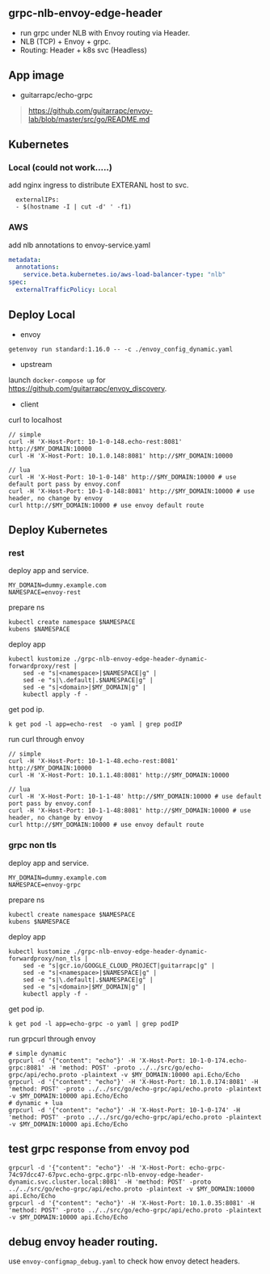 ## grpc-nlb-envoy-edge-header

* run grpc under NLB with Envoy routing via Header.
* NLB (TCP) + Envoy + grpc.
* Routing: Header + k8s svc (Headless)

## App image

* guitarrapc/echo-grpc

> https://github.com/guitarrapc/envoy-lab/blob/master/src/go/README.md

## Kubernetes

### Local (could not work.....)

add nginx ingress to distribute EXTERANL host to svc.

```shell
  externalIPs:
  - $(hostname -I | cut -d' ' -f1)
```

### AWS

add nlb annotations to envoy-service.yaml

```yaml
metadata:
  annotations:
    service.beta.kubernetes.io/aws-load-balancer-type: "nlb"
spec:
  externalTrafficPolicy: Local
```

## Deploy Local

* envoy

```shell
getenvoy run standard:1.16.0 -- -c ./envoy_config_dynamic.yaml
```

* upstream

launch `docker-compose up` for https://github.com/guitarrapc/envoy_discovery.

* client

curl to localhost

```shell
// simple
curl -H 'X-Host-Port: 10-1-0-148.echo-rest:8081' http://$MY_DOMAIN:10000
curl -H 'X-Host-Port: 10.1.0.148:8081' http://$MY_DOMAIN:10000

// lua
curl -H 'X-Host-Port: 10-1-0-148' http://$MY_DOMAIN:10000 # use default port pass by envoy.conf
curl -H 'X-Host-Port: 10-1-0-148:8081' http://$MY_DOMAIN:10000 # use header, no change by envoy
curl http://$MY_DOMAIN:10000 # use envoy default route
```

## Deploy Kubernetes

### rest

deploy app and service.

```shell
MY_DOMAIN=dummy.example.com
NAMESPACE=envoy-rest
```

prepare ns

```shell
kubectl create namespace $NAMESPACE
kubens $NAMESPACE
```

deploy app
```shell
kubectl kustomize ./grpc-nlb-envoy-edge-header-dynamic-forwardproxy/rest |
    sed -e "s|<namespace>|$NAMESPACE|g" |
    sed -e "s|\.default|.$NAMESPACE|g" |
    sed -e "s|<domain>|$MY_DOMAIN|g" |
    kubectl apply -f -
```

get pod ip.
```shell
k get pod -l app=echo-rest  -o yaml | grep podIP
```

run curl through envoy

```shell
// simple
curl -H 'X-Host-Port: 10-1-1-48.echo-rest:8081' http://$MY_DOMAIN:10000
curl -H 'X-Host-Port: 10.1.1.48:8081' http://$MY_DOMAIN:10000

// lua
curl -H 'X-Host-Port: 10-1-1-48' http://$MY_DOMAIN:10000 # use default port pass by envoy.conf
curl -H 'X-Host-Port: 10-1-1-48:8081' http://$MY_DOMAIN:10000 # use header, no change by envoy
curl http://$MY_DOMAIN:10000 # use envoy default route
```

### grpc non tls

deploy app and service.

```shell
MY_DOMAIN=dummy.example.com
NAMESPACE=envoy-grpc
```

prepare ns

```shell
kubectl create namespace $NAMESPACE
kubens $NAMESPACE
```

deploy app
```shell
kubectl kustomize ./grpc-nlb-envoy-edge-header-dynamic-forwardproxy/non_tls |
    sed -e "s|gcr.io/GOOGLE_CLOUD_PROJECT|guitarrapc|g" |
    sed -e "s|<namespace>|$NAMESPACE|g" |
    sed -e "s|\.default|.$NAMESPACE|g" |
    sed -e "s|<domain>|$MY_DOMAIN|g" |
    kubectl apply -f -
```

get pod ip.
```shell
k get pod -l app=echo-grpc -o yaml | grep podIP
```

run grpcurl through envoy

```shell
# simple dynamic
grpcurl -d '{"content": "echo"}' -H 'X-Host-Port: 10-1-0-174.echo-grpc:8081' -H 'method: POST' -proto ../../src/go/echo-grpc/api/echo.proto -plaintext -v $MY_DOMAIN:10000 api.Echo/Echo
grpcurl -d '{"content": "echo"}' -H 'X-Host-Port: 10.1.0.174:8081' -H 'method: POST' -proto ../../src/go/echo-grpc/api/echo.proto -plaintext -v $MY_DOMAIN:10000 api.Echo/Echo
# dynamic + lua
grpcurl -d '{"content": "echo"}' -H 'X-Host-Port: 10-1-0-174' -H 'method: POST' -proto ../../src/go/echo-grpc/api/echo.proto -plaintext -v $MY_DOMAIN:10000 api.Echo/Echo
```


## test grpc response from envoy pod

```shell
grpcurl -d '{"content": "echo"}' -H 'X-Host-Port: echo-grpc-74c97dcc47-67pvc.echo-grpc.grpc-nlb-envoy-edge-header-dynamic.svc.cluster.local:8081' -H 'method: POST' -proto ../../src/go/echo-grpc/api/echo.proto -plaintext -v $MY_DOMAIN:10000 api.Echo/Echo
grpcurl -d '{"content": "echo"}' -H 'X-Host-Port: 10.1.0.35:8081' -H 'method: POST' -proto ../../src/go/echo-grpc/api/echo.proto -plaintext -v $MY_DOMAIN:10000 api.Echo/Echo
```

## debug envoy header routing.

use `envoy-configmap_debug.yaml` to check how envoy detect headers.
